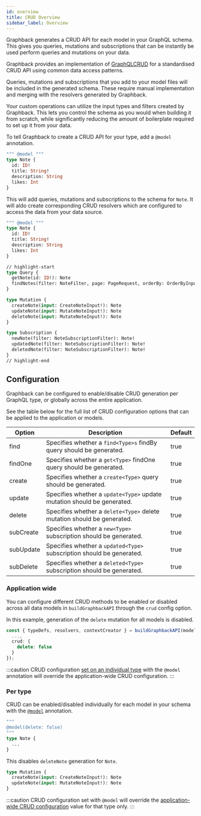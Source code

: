 ```yaml
---
id: overview
title: CRUD Overview
sidebar_label: Overview
---
```


Graphback generates a CRUD API for each model in your GraphQL schema. This gives you queries, mutations and subscriptions that can be instantly be used perform queries and mutations on your data.

Graphback provides an implementation of [GraphQLCRUD](https://graphqlcrud.org) for a standardised CRUD API using common data access patterns.

Queries, mutations and subscriptions that you add to your model files will be included in the generated schema. These require manual implementation and merging with the resolvers generated by Graphback.

Your custom operations can utilize the input types and filters created by Graphback. This lets you control the schema as you would when building it from scratch, while significantly reducing the amount of boilerplate required to set up it from your data.

To tell Graphback to create a CRUD API for your type, add a `@model` annotation.

```graphql
""" @model """
type Note {
  id: ID!
  title: String!
  description: String
  likes: Int
}
```

This will add queries, mutations and subscriptions to the schema for `Note`. It will aldo create corresponding CRUD resolvers which are configured to access the data from your data source.

```graphql
""" @model """
type Note {
  id: ID!
  title: String!
  description: String
  likes: Int
}

// highlight-start
type Query {
  getNote(id: ID!): Note
  findNotes(filter: NoteFilter, page: PageRequest, orderBy: OrderByInput): NoteResultList!
}

type Mutation {
  createNote(input: CreateNoteInput!): Note
  updateNote(input: MutateNoteInput!): Note
  deleteNote(input: MutateNoteInput!): Note
}

type Subscription {
  newNote(filter: NoteSubscriptionFilter): Note!
  updatedNote(filter: NoteSubscriptionFilter): Note!
  deletedNote(filter: NoteSubscriptionFilter): Note!
}
// highlight-end
```

## Configuration

Graphback can be configured to enable/disable CRUD generation per GraphQL type, or globally across the entire application.

See the table below for the full list of CRUD configuration options that can be applied to the application or models.

| Option    	| Description                                                             	| Default 	|
|-----------	|-------------------------------------------------------------------------	|---------	|
| find      	| Specifies whether a `find<Type>s` findBy query should be generated.     	| true    	|
| findOne   	| Specifies whether a `get<Type>` findOne query should be generated.      	| true    	|
| create    	| Specifies whether a `create<Type>` query should be generated.           	| true    	|
| update    	| Specifies whether a `update<Type>` update mutation should be generated. 	| true    	|
| delete    	| Specifies whether a `delete<Type>` delete mutation should be generated. 	| true    	|
| subCreate 	| Specifies whether a `new<Type>` subscription should be generated.       	| true    	|
| subUpdate 	| Specifies whether a `updated<Type>` subscription should be generated.    	| true    	|
| subDelete 	| Specifies whether a `deleted<Type>` subscription should be generated.    	| true    	|

### Application wide

You can configure different CRUD methods to be enabled or disabled across all data models in `buildGraphbackAPI` through the `crud` config option.

In this example, generation of the `delete` mutation for all models is disabled.

```ts
const { typeDefs, resolvers, contextCreator } = buildGraphbackAPI(modelDefs, {
  ...,
  crud: {
    delete: false
  }
});
```

:::caution
CRUD configuration [set on an individual type](#per-type) with the `@model` annotation will override the application-wide CRUD configuration.
:::

### Per type

CRUD can be enabled/disabled individually for each model in your schema with the [`@model`](../model/annotations) annotation.

```graphql
""" 
@model(delete: false)
"""
type Note {
  ...
}
```

This disables `deleteNote` generation for `Note`.

```graphql
type Mutation {
  createNote(input: CreateNoteInput!): Note
  updateNote(input: MutateNoteInput!): Note
}
```

:::caution
CRUD configuration set with `@model` will override the [application-wide CRUD configuration](#application-wide) value for that type only.
:::